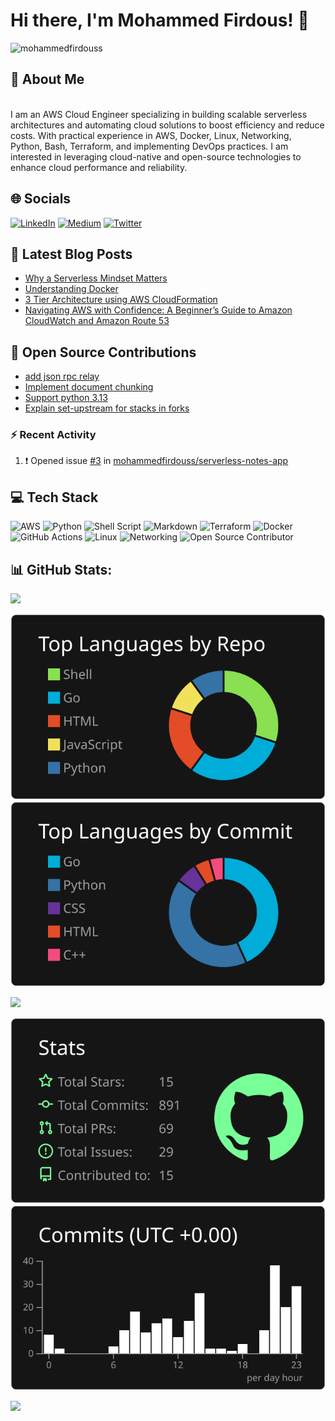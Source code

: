 # Hi there, I'm Mohammed Firdous! 👋

<p align="left">
  <img src="https://komarev.com/ghpvc/?username=mohammedfirdouss&label=Profile%20views&color=0e75b6&style=flat" alt="mohammedfirdouss" />
</p>
 
## 💫 About Me
<br> I am an AWS Cloud Engineer specializing in building scalable serverless architectures and automating cloud solutions to boost efficiency and reduce costs. With practical experience in AWS, Docker, Linux, Networking, Python, Bash, Terraform, and implementing DevOps practices. I am interested in leveraging cloud-native and open-source technologies to enhance cloud performance and reliability.</br>



## 🌐 Socials
[![LinkedIn](https://img.shields.io/badge/LinkedIn-%230077B5.svg?logo=linkedin&logoColor=white)](https://www.linkedin.com/in/mohammedfirdousaraoye) [![Medium](https://img.shields.io/badge/Medium-12100E?logo=medium&logoColor=white)](https://medium.com/@mohammedfirdousaraoye) [![Twitter](https://img.shields.io/badge/Twitter-%231DA1F2.svg?logo=Twitter&logoColor=white)](https://twitter.com/iamfirdouss) 


## 📕 Latest Blog Posts
<!-- BLOG-POST-LIST:START -->
- [Why a Serverless Mindset Matters](https://medium.com/@mohammedfirdousaraoye/why-a-serverless-mindset-matters-a0103642631a?source=rss-19706121782c------2)
- [Understanding Docker](https://medium.com/@mohammedfirdousaraoye/understanding-docker-fdfc1edf3bbd?source=rss-19706121782c------2)
- [3 Tier Architecture using AWS CloudFormation](https://medium.com/@mohammedfirdousaraoye/3-tier-architecture-using-aws-cloudformation-419044db9587?source=rss-19706121782c------2)
- [Navigating AWS with Confidence: A Beginner’s Guide to Amazon CloudWatch and Amazon Route 53](https://medium.com/@mohammedfirdousaraoye/navigating-aws-with-confidence-a-beginners-guide-to-amazon-cloudwatch-and-amazon-route-53-38e1225cf0f0?source=rss-19706121782c------2)
<!-- BLOG-POST-LIST:END -->

## 🚀 Open Source Contributions
- [add json rpc relay](https://github.com/OpenElements/hedera-solo-action/pull/8)
- [Implement document chunking](https://github.com/mlsanigeria/speak-to-docs/pull/31)
- [Support python 3.13](https://github.com/collective/icalendar/pull/729)
- [Explain set-upstream for stacks in forks](https://gitlab.com/gitlab-org/cli/-/merge_requests/1723)


### :zap: Recent Activity

<!--START_SECTION:activity-->
1. ❗ Opened issue [#3](https://github.com/mohammedfirdouss/serverless-notes-app/issues/3) in [mohammedfirdouss/serverless-notes-app](https://github.com/mohammedfirdouss/serverless-notes-app)
<!--END_SECTION:activity-->

## 💻 Tech Stack
![AWS](https://img.shields.io/badge/AWS-%23FF9900.svg?style=for-the-badge&logo=amazon-aws&logoColor=white) 
![Python](https://img.shields.io/badge/python-3670A0?style=for-the-badge&logo=python&logoColor=ffdd54) 
![Shell Script](https://img.shields.io/badge/shell_script-%23121011.svg?style=for-the-badge&logo=gnu-bash&logoColor=white) 
![Markdown](https://img.shields.io/badge/markdown-%23000000.svg?style=for-the-badge&logo=markdown&logoColor=white) 
![Terraform](https://img.shields.io/badge/terraform-%235835CC.svg?style=for-the-badge&logo=terraform&logoColor=white) 
![Docker](https://img.shields.io/badge/docker-%230db7ed.svg?style=for-the-badge&logo=docker&logoColor=white) 
![GitHub Actions](https://img.shields.io/badge/GitHub_Actions-%232671E5.svg?style=for-the-badge&logo=github-actions&logoColor=white) 
![Linux](https://img.shields.io/badge/Linux-FCC624?style=for-the-badge&logo=linux&logoColor=black) 
![Networking](https://img.shields.io/badge/Networking-%23000000.svg?style=for-the-badge&logo=networking&logoColor=white) 
![Open Source Contributor](https://img.shields.io/badge/Open_Source_Contributor-%23000000.svg?style=for-the-badge&logo=open-source-initiative&logoColor=white)




## 📊 GitHub Stats:

[![](https://raw.githubusercontent.commohammedfirdouss/mohammedfirdouss/main/profile-summary-card-output/dark/0-profile-details.svg)](https://github.com/vn7n24fzkq/github-profile-summary-cards)

[![](https://raw.githubusercontent.com/mohammedfirdouss/mohammedfirdouss/main/profile-summary-card-output/dark/1-repos-per-language.svg)](https://github.com/vn7n24fzkq/github-profile-summary-cards) 
[![](https://raw.githubusercontent.com/mohammedfirdouss/mohammedfirdouss/main/profile-summary-card-output/dark/2-most-commit-language.svg)](https://github.com/vn7n24fzkq/github-profile-summary-cards)

![](https://github-readme-streak-stats.herokuapp.com/?user=mohammedfirdouss&theme=dark&hide_border=false)<br/>


[![](https://raw.githubusercontent.com/mohammedfirdouss/mohammedfirdouss/main/profile-summary-card-output/dark/3-stats.svg)](https://github.com/vn7n24fzkq/github-profile-summary-cards) 
[![](https://raw.githubusercontent.com/mohammedfirdouss/mohammedfirdouss/main/profile-summary-card-output/dark/4-productive-time.svg)](https://github.com/vn7n24fzkq/github-profile-summary-cards)

![](https://github-readme-stats.vercel.app/api/top-langs/?username=mohammedfirdouss&theme=dark&hide_border=false&include_all_commits=false&count_private=false&layout=compact)






